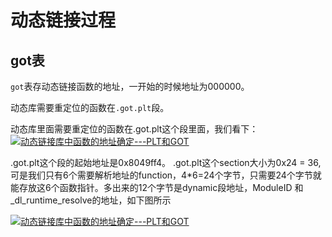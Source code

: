 # 动态链接过程

## got表

`got`表存动态链接函数的地址，一开始的时候地址为000000。

动态库需要重定位的函数在`.got.plt`段。

动态库里面需要重定位的函数在.got.plt这个段里面，我们看下：[![动态链接库中函数的地址确定---PLT和GOT](http://blog.chinaunix.net/attachment/201209/16/24774106_1347796206Ly7h.png)](http://blog.chinaunix.net/attachment/201209/16/24774106_1347796206Ly7h.png)



 .got.plt这个段的起始地址是0x8049ff4。 .got.plt这个section大小为0x24 = 36,可是我们只有6个需要解析地址的function，4*6=24个字节，只需要24个字节就能存放这6个函数指针。多出来的12个字节是dynamic段地址，ModuleID 和 _dl_runtime_resolve的地址，如下图所示

[![动态链接库中函数的地址确定---PLT和GOT](http://blog.chinaunix.net/attachment/201209/16/24774106_1347798530g9dm.png)](http://blog.chinaunix.net/attachment/201209/16/24774106_1347798530g9dm.png)



